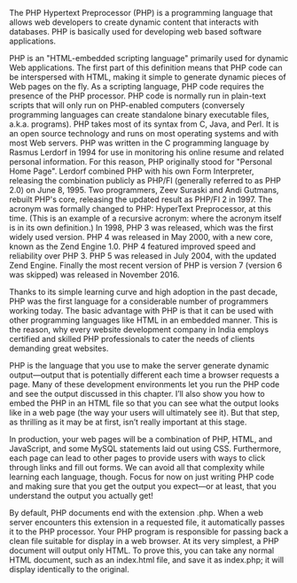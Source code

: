 The PHP Hypertext Preprocessor (PHP) is a programming language that allows web developers to create dynamic content that interacts with databases. PHP is basically used for developing web based software applications.

PHP is an "HTML-embedded scripting language" primarily used for dynamic Web applications. The first part of this definition means that PHP code can be interspersed with HTML, making it simple to generate dynamic pieces of Web pages on the fly. As a scripting language, PHP code requires the presence of the PHP processor. PHP code is normally run in plain-text scripts that will only run on PHP-enabled computers (conversely programming languages can create standalone binary executable files, a.k.a. programs). PHP takes most of its syntax from C, Java, and Perl. It is an open source technology and runs on most operating systems and with most Web servers. PHP was written in the C programming language by Rasmus Lerdorf in 1994 for use in monitoring his online resume and related personal information. For this reason, PHP originally stood for "Personal Home Page". Lerdorf combined PHP with his own Form Interpreter, releasing the combination publicly as PHP/FI (generally referred to as PHP 2.0) on June 8, 1995. Two programmers, Zeev Suraski and Andi Gutmans, rebuilt PHP's core, releasing the updated result as PHP/FI 2 in 1997. The acronym was formally changed to PHP: HyperText Preprocessor, at this time. (This is an example of a recursive acronym: where the acronym itself is in its own definition.) In 1998, PHP 3 was released, which was the first widely used version. PHP 4 was released in May 2000, with a new core, known as the Zend Engine 1.0. PHP 4 featured improved speed and reliability over PHP 3. PHP 5 was released in July 2004, with the updated Zend Engine.  Finally the most recent version of PHP is version 7 (version 6 was skipped) was released in November 2016.

Thanks to its simple learning curve and high adoption in the past decade, PHP was the first language for a considerable number of programmers working today. The basic advantage with PHP is that it can be used with other programming languages like HTML in an embedded manner. This is the reason, why every website development company in India employs certified and skilled PHP professionals to cater the needs of clients demanding great websites. 

PHP is the language that you use to make the server generate dynamic output—output that is potentially different each time a browser requests a page. Many of these development environments let you run the PHP code and see the output discussed in this chapter. I’ll also show you how to embed the PHP in an HTML file so that you can see what the output looks like in a web page (the way your users will ultimately see it). But that step, as thrilling as it may be at first, isn’t really important at this stage.

In production, your web pages will be a combination of PHP, HTML, and JavaScript, and some MySQL statements laid out using CSS. Furthermore, each page can lead to other pages to provide users with ways to click through links and fill out forms. We can avoid all that complexity while learning each language, though. Focus for now on just writing PHP code and making sure that you get the output you expect—or at least, that you understand the output you actually get!

By default, PHP documents end with the extension .php. When a web server encounters this extension in a requested file, it automatically passes it to the PHP processor. Your PHP program is responsible for passing back a clean file suitable for display in a web browser. At its very simplest, a PHP document will output only HTML. To prove this, you can take any normal HTML document, such as an index.html file, and save it as index.php; it will display identically to the original.

